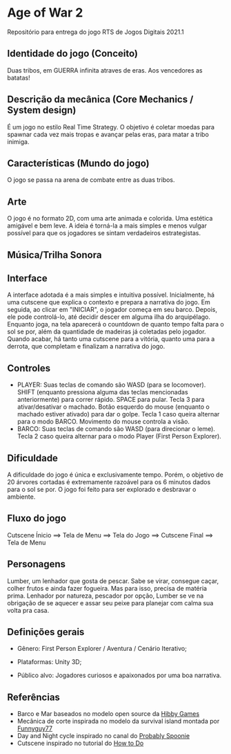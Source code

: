 # Age of War 2
Repositório para entrega do jogo RTS de Jogos Digitais 2021.1

## Identidade do jogo (Conceito)

Duas tribos, em GUERRA infinita atraves de eras. Aos vencedores as batatas!

## Descrição da mecânica (Core Mechanics / System design)

É um jogo no estilo Real Time Strategy. O objetivo é coletar moedas para spawnar cada vez mais tropas e avançar pelas eras, para matar a tribo inimiga.

## Características (Mundo do jogo)

O jogo se passa na arena de combate entre as duas tribos.

## Arte

O jogo é no formato 2D, com uma arte animada e colorida. Uma estética amigável e bem leve. A ideia é torná-la a mais simples e menos vulgar possível para que os jogadores se sintam verdadeiros estrategistas.

## Música/Trilha Sonora



## Interface

A interface adotada é a mais simples e intuitiva possível. Inicialmente, há uma cutscene que explica o contexto e prepara a narrativa do jogo. Em seguida, ao clicar em "INICIAR", o jogador começa em seu barco. Depois, ele pode controlá-lo, até decidir descer em alguma ilha do arquipélago. Enquanto joga, na tela aparecerá o countdown de quanto tempo falta para o sol se por, além da quantidade de madeiras já coletadas pelo jogador. Quando acabar, há tanto uma cutscene para a vitória, quanto uma para a derrota, que completam e finalizam a narrativa do jogo.

## Controles

* PLAYER: Suas teclas de comando são WASD (para se locomover). SHIFT (enquanto pressiona alguma das teclas mencionadas anteriormente) para correr rápido. SPACE para pular. Tecla 3 para ativar/desativar o machado. Botão esquerdo do mouse (enquanto o machado estiver ativado) para dar o golpe. Tecla 1 caso queira alternar para o modo BARCO. Movimento do mouse controla a visão.
* BARCO: Suas teclas de comando são WASD (para direcionar o leme). Tecla 2 caso queira alternar para o modo Player (First Person Explorer).

## Dificuldade

A dificuldade do jogo é única e exclusivamente tempo. Porém, o objetivo de 20 árvores cortadas é extremamente razoável para os 6 minutos dados para o sol se por. O jogo foi feito para ser explorado e desbravar o ambiente. 

## Fluxo do jogo

Cutscene Ínicio ==> Tela de Menu ==> Tela do Jogo ==> Cutscene Final ==> Tela de Menu

## Personagens

Lumber, um lenhador que gosta de pescar. Sabe se virar, consegue caçar, colher frutos e ainda fazer fogueira. Mas para isso, precisa de matéria prima. Lenhador por natureza, pescador por opção, Lumber se ve na obrigação de se aquecer e assar seu peixe para planejar com calma sua volta pra casa.

## Definições gerais

* Gênero: First Person Explorer / Aventura / Cenário Iterativo;

* Plataformas: Unity 3D;

* Público alvo: Jogadores curiosos e apaixonados por uma boa narrativa.

## Referências

* Barco e Mar baseados no modelo open source da [Hibby Games](https://youtu.be/s_RIfCfMlPc)
* Mecânica de corte inspirada no modelo da survival island montada por [Funnyguy77](https://www.youtube.com/channel/UCt14Ssh96qEknKNjUsdutDQ)
* Day and Night cycle inspirado no canal do [Probably Spoonie](https://www.youtube.com/user/618Lonewolf/featured)
* Cutscene inspirado no tutorial do [How to Do](https://www.youtube.com/channel/UCCHLW0sg4HBjMU4yscSsbqQ)
